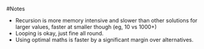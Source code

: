 #Notes
- Recursion is more memory intensive and slower than other solutions for larger values, faster at smaller though (eg, 10 vs 1000+)
- Looping is okay, just fine all round.
- Using optimal maths is faster by a significant margin over alternatives. 